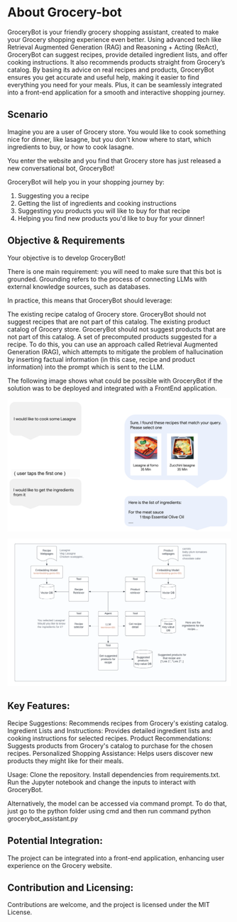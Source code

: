 # About Grocery-bot

GroceryBot is your friendly grocery shopping assistant, created to make your Grocery shopping experience even better. Using advanced tech like Retrieval Augmented Generation (RAG) and Reasoning + Acting (ReAct), GroceryBot can suggest recipes, provide detailed ingredient lists, and offer cooking instructions. It also recommends products straight from Grocery’s catalog. By basing its advice on real recipes and products, GroceryBot ensures you get accurate and useful help, making it easier to find everything you need for your meals. Plus, it can be seamlessly integrated into a front-end application for a smooth and interactive shopping journey.

## Scenario
Imagine you are a user of Grocery store. You would like to cook something nice for dinner, like lasagne, but you don't know where to start, which ingredients to buy, or how to cook lasagne.

You enter the website and you find that Grocery store has just released a new conversational bot, GroceryBot!

GroceryBot will help you in your shopping journey by:

1. Suggesting you a recipe
2. Getting the list of ingredients and cooking instructions
3. Suggesting you products you will like to buy for that recipe
4. Helping you find new products you'd like to buy for your dinner!

## Objective & Requirements
Your objective is to develop GroceryBot!

There is one main requirement: you will need to make sure that this bot is grounded. Grounding refers to the process of connecting LLMs with external knowledge sources, such as databases.

In practice, this means that GroceryBot should leverage:

The existing recipe catalog of Grocery store. GroceryBot should not suggest recipes that are not part of this catalog.
The existing product catalog of Grocery store. GroceryBot should not suggest products that are not part of this catalog.
A set of precomputed products suggested for a recipe.
To do this, you can use an approach called Retrieval Augmented Generation (RAG), which attempts to mitigate the problem of hallucination by inserting factual information (in this case, recipe and product information) into the prompt which is sent to the LLM.

The following image shows what could be possible with GroceryBot if the solution was to be deployed and integrated with a FrontEnd application.

![Integration](img/sample_bot.png)

![Integration](img/flowchart.png)

## Key Features:
Recipe Suggestions: Recommends recipes from Grocery's existing catalog.
Ingredient Lists and Instructions: Provides detailed ingredient lists and cooking instructions for selected recipes.
Product Recommendations: Suggests products from Grocery's catalog to purchase for the chosen recipes.
Personalized Shopping Assistance: Helps users discover new products they might like for their meals.

Usage:
Clone the repository.
Install dependencies from requirements.txt.
Run the Jupyter notebook and change the inputs to interact with GroceryBot.

Alternatively, the model can be accessed via command prompt. To do that, just go to the python folder using cmd and then run command python grocerybot_assistant.py

## Potential Integration:
The project can be integrated into a front-end application, enhancing user experience on the Grocery website.

## Contribution and Licensing:
Contributions are welcome, and the project is licensed under the MIT License.